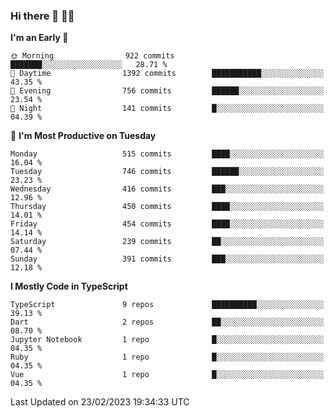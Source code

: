 ### Hi there 👋 🧑‍💻



<!--START_SECTION:waka-->
**I'm an Early 🐤** 

```text
🌞 Morning                922 commits         ███████░░░░░░░░░░░░░░░░░░   28.71 % 
🌆 Daytime                1392 commits        ███████████░░░░░░░░░░░░░░   43.35 % 
🌃 Evening                756 commits         ██████░░░░░░░░░░░░░░░░░░░   23.54 % 
🌙 Night                  141 commits         █░░░░░░░░░░░░░░░░░░░░░░░░   04.39 % 
```
📅 **I'm Most Productive on Tuesday** 

```text
Monday                   515 commits         ████░░░░░░░░░░░░░░░░░░░░░   16.04 % 
Tuesday                  746 commits         ██████░░░░░░░░░░░░░░░░░░░   23.23 % 
Wednesday                416 commits         ███░░░░░░░░░░░░░░░░░░░░░░   12.96 % 
Thursday                 450 commits         ████░░░░░░░░░░░░░░░░░░░░░   14.01 % 
Friday                   454 commits         ████░░░░░░░░░░░░░░░░░░░░░   14.14 % 
Saturday                 239 commits         ██░░░░░░░░░░░░░░░░░░░░░░░   07.44 % 
Sunday                   391 commits         ███░░░░░░░░░░░░░░░░░░░░░░   12.18 % 
```


**I Mostly Code in TypeScript** 

```text
TypeScript               9 repos             ██████████░░░░░░░░░░░░░░░   39.13 % 
Dart                     2 repos             ██░░░░░░░░░░░░░░░░░░░░░░░   08.70 % 
Jupyter Notebook         1 repo              █░░░░░░░░░░░░░░░░░░░░░░░░   04.35 % 
Ruby                     1 repo              █░░░░░░░░░░░░░░░░░░░░░░░░   04.35 % 
Vue                      1 repo              █░░░░░░░░░░░░░░░░░░░░░░░░   04.35 % 
```




 Last Updated on 23/02/2023 19:34:33 UTC
<!--END_SECTION:waka-->


